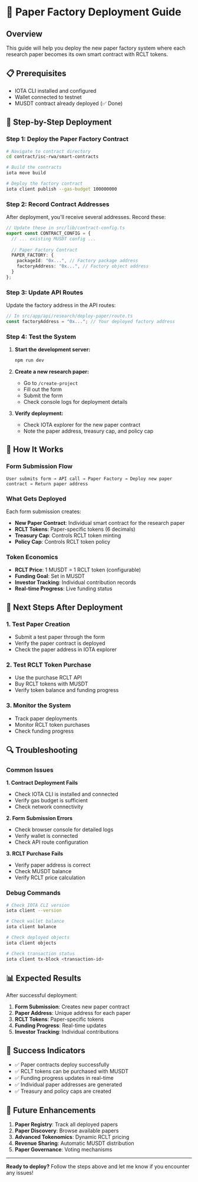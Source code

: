 # 🚀 Paper Factory Deployment Guide

## Overview
This guide will help you deploy the new paper factory system where each research paper becomes its own smart contract with RCLT tokens.

## 📋 Prerequisites
- IOTA CLI installed and configured
- Wallet connected to testnet
- MUSDT contract already deployed (✅ Done)

## 🎯 Step-by-Step Deployment

### Step 1: Deploy the Paper Factory Contract

```bash
# Navigate to contract directory
cd contract/isc-rwa/smart-contracts

# Build the contracts
iota move build

# Deploy the factory contract
iota client publish --gas-budget 100000000
```

### Step 2: Record Contract Addresses

After deployment, you'll receive several addresses. Record these:

```typescript
// Update these in src/lib/contract-config.ts
export const CONTRACT_CONFIG = {
  // ... existing MUSDT config ...
  
  // Paper Factory Contract
  PAPER_FACTORY: {
    packageId: "0x...", // Factory package address
    factoryAddress: "0x...", // Factory object address
  }
};
```

### Step 3: Update API Routes

Update the factory address in the API routes:

```typescript
// In src/app/api/research/deploy-paper/route.ts
const factoryAddress = "0x..."; // Your deployed factory address
```

### Step 4: Test the System

1. **Start the development server:**
   ```bash
   npm run dev
   ```

2. **Create a new research paper:**
   - Go to `/create-project`
   - Fill out the form
   - Submit the form
   - Check console logs for deployment details

3. **Verify deployment:**
   - Check IOTA explorer for the new paper contract
   - Note the paper address, treasury cap, and policy cap

## 🔧 How It Works

### Form Submission Flow
```
User submits form → API call → Paper Factory → Deploy new paper contract → Return paper address
```

### What Gets Deployed
Each form submission creates:
- **New Paper Contract**: Individual smart contract for the research paper
- **RCLT Tokens**: Paper-specific tokens (6 decimals)
- **Treasury Cap**: Controls RCLT token minting
- **Policy Cap**: Controls RCLT token policy

### Token Economics
- **RCLT Price**: 1 MUSDT = 1 RCLT token (configurable)
- **Funding Goal**: Set in MUSDT
- **Investor Tracking**: Individual contribution records
- **Real-time Progress**: Live funding status

## 🎯 Next Steps After Deployment

### 1. Test Paper Creation
- Submit a test paper through the form
- Verify the paper contract is deployed
- Check the paper address in IOTA explorer

### 2. Test RCLT Token Purchase
- Use the purchase RCLT API
- Buy RCLT tokens with MUSDT
- Verify token balance and funding progress

### 3. Monitor the System
- Track paper deployments
- Monitor RCLT token purchases
- Check funding progress

## 🔍 Troubleshooting

### Common Issues

**1. Contract Deployment Fails**
- Check IOTA CLI is installed and connected
- Verify gas budget is sufficient
- Check network connectivity

**2. Form Submission Errors**
- Check browser console for detailed logs
- Verify wallet is connected
- Check API route configuration

**3. RCLT Purchase Fails**
- Verify paper address is correct
- Check MUSDT balance
- Verify RCLT price calculation

### Debug Commands

```bash
# Check IOTA CLI version
iota client --version

# Check wallet balance
iota client balance

# Check deployed objects
iota client objects

# Check transaction status
iota client tx-block <transaction-id>
```

## 📊 Expected Results

After successful deployment:

1. **Form Submission**: Creates new paper contract
2. **Paper Address**: Unique address for each paper
3. **RCLT Tokens**: Paper-specific tokens
4. **Funding Progress**: Real-time updates
5. **Investor Tracking**: Individual contributions

## 🎉 Success Indicators

- ✅ Paper contracts deploy successfully
- ✅ RCLT tokens can be purchased with MUSDT
- ✅ Funding progress updates in real-time
- ✅ Individual paper addresses are generated
- ✅ Treasury and policy caps are created

## 🔄 Future Enhancements

1. **Paper Registry**: Track all deployed papers
2. **Paper Discovery**: Browse available papers
3. **Advanced Tokenomics**: Dynamic RCLT pricing
4. **Revenue Sharing**: Automatic MUSDT distribution
5. **Paper Governance**: Voting mechanisms

---

**Ready to deploy?** Follow the steps above and let me know if you encounter any issues! 